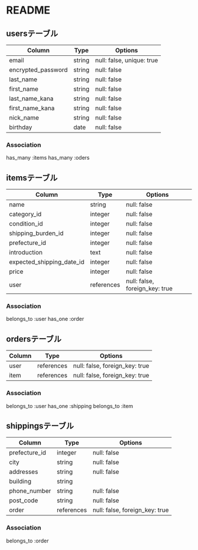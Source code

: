 # README

## usersテーブル

| Column             | Type      | Options                        |
| ------------------ | --------- | ------------------------------ |
| email              | string    | null: false, unique: true      |
| encrypted_password | string    | null: false                    |
| last_name          | string    | null: false                    |
| first_name         | string    | null: false                    |
| last_name_kana     | string    | null: false                    |
| first_name_kana    | string    | null: false                    |
| nick_name          | string    | null: false                    |
| birthday           | date      | null: false                    |

### Association
has_many :items
has_many :oders



## itemsテーブル
| Column                    | Type       | Options                        |
| ------------------------- | ---------- | ------------------------------ |
| name                      | string     | null: false                    |
| category_id               | integer    | null: false                    |
| condition_id              | integer    | null: false                    |
| shipping_burden_id        | integer    | null: false                    |
| prefecture_id             | integer    | null: false                    |
| introduction              | text       | null: false                    |
| expected_shipping_date_id | integer    | null: false                    |
| price                     | integer    | null: false                    |
| user                      | references | null: false, foreign_key: true |

### Association
belongs_to :user
has_one :order



## ordersテーブル
| Column    | Type       | Options                        |
| --------- | ---------- | ------------------------------ |
| user      | references | null: false, foreign_key: true |
| item      | references | null: false, foreign_key: true |

### Association
belongs_to :user
has_one :shipping
belongs_to :item



## shippingsテーブル
| Column        | Type       | Options                        |
| ------------- | ---------- | ------------------------------ |
| prefecture_id | integer    | null: false                    |
| city          | string     | null: false                    |
| addresses     | string     | null: false                    |
| building      | string     |                                |
| phone_number  | string     | null: false                    |
| post_code     | string     | null: false                    |
| order         | references | null: false, foreign_key: true |

### Association
belongs_to :order